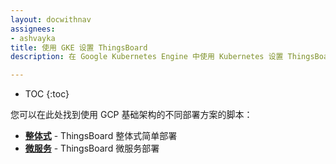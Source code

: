 ```yaml
---
layout: docwithnav
assignees:
- ashvayka
title: 使用 GKE 设置 ThingsBoard
description: 在 Google Kubernetes Engine 中使用 Kubernetes 设置 ThingsBoard IoT 平台

---
```


* TOC
{:toc}

您可以在此处找到使用 GCP 基础架构的不同部署方案的脚本：

- [**整体式**](/docs/user-guide/install/cluster/gcp-monolith-setup/) - ThingsBoard 整体式简单部署
- [**微服务**](/docs/user-guide/install/cluster/gcp-microservices-setup/) - ThingsBoard 微服务部署
